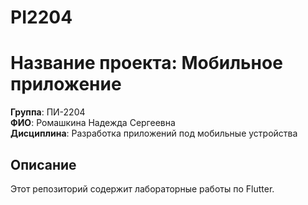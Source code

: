 # PI2204
# Название проекта: Мобильное приложение 
**Группа**: ПИ-2204  
**ФИО**: Ромашкина Надежда Сергеевна  
**Дисциплина**: Разработка приложений под мобильные устройства  

## Описание
Этот репозиторий содержит лабораторные работы по Flutter.  
